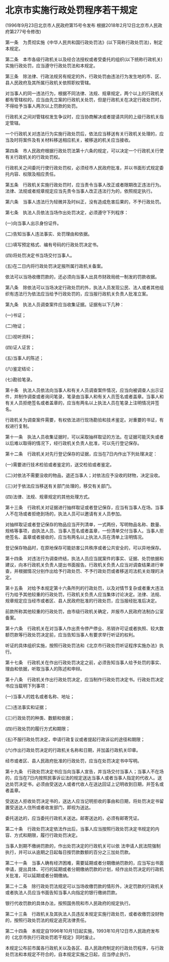 # 北京市实施行政处罚程序若干规定

(1996年9月23日北京市人民政府第15号令发布 根据2018年2月12日北京市人民政府第277号令修改)



第一条　为贯彻实施《中华人民共和国行政处罚法》(以下简称行政处罚法)，制定本规定。

第二条　本市各级行政机关以及经合法授权或者受委托的组织(以下统称行政机关)实施行政处罚，应当遵守行政处罚法和本规定。

第三条　除法律、行政法规另有规定的外，行政处罚由违法行为发生地的市、区、县人民政府及其所属行政机关依照职权管辖。

对当事人的同一违法行为，根据不同法律、法规、规章规定，两个以上的行政机关都有管辖权的，应当由先立案的行政机关处罚，但是行政机关在决定行政处罚时，不得给予当事人两次以上罚款的处罚。

行政机关之间对管辖权发生争议时，应当协商解决或者提请共同的上级行政机关指定管辖。

一个行政机关对违法行为实施行政处罚后，依法应当移送有关行政机关处理的，应当及时将案件及有关材料移送相应机关，被移送的机关应当接收。

第四条　市人民政府根据行政处罚法第十六条的规定，可以决定一个行政机关行使有关行政机关的行政处罚权。

行政机关之间委托行使行政处罚权，必须经市人民政府批准，并以书面形式规定委托内容、权限及相应责任。

第五条　行政机关实施行政处罚时，应当责令当事人改正或者限期改正违法行为。法律、法规或者规章规定应当先责令当事人改正违法行为的，依照规定执行。

第六条　当事人违法行为轻微并及时纠正，没有造成危害后果的，不予行政处罚。

第七条　执法人员依法当场作出处罚决定，必须遵守下列程序：

(一)向当事人出示身份证件。

(二)告知当事人违法事实、处罚理由和依据。

(三)填写预定格式、编有号码的行政处罚决定书。

(四)将处罚决定书当场交付当事人。

(五)在二日内将行政处罚决定报所属行政机关备案。

依法可以当场收缴罚款的，还必须向当事人出具市财政局统一制发的罚款收据。

第八条　除依法可以当场决定行政处罚的外，执法人员发现公民、法人或者其他组织有违法行为依法应当给予行政处罚的，应当报行政机关负责人批准立案。

第九条　执法人员调查案件应当收集证据。证据有以下几种：

(一)书证；

(二)物证；

(三)视听资料；

(四)证人证言；

(五)当事人的陈述；

(六)鉴定结论；

(七)勘验笔录。

第十条　执法人员依法向当事人和有关人员调查案件情况，应当向被调查人出示证件，并制作调查或者询问笔录，笔录由当事人和有关人员签名或者盖章。当事人和有关人员拒绝签名或者盖章的，应当有两名以上执法人员在笔录上注明情况并签名。

行政机关为调查案件需要，有权依法进行现场勘验和技术鉴定。对重要的书证，有权进行复制。

第十一条　执法人员收集证据时，可以采取抽样取证的方法。在证据可能灭失或者以后难以取得的情况下，经行政机关负责人批准，可以先行登记保存。

第十二条　行政机关对先行登记保存的证据，应当在7日内作出下列处理决定：

(一)需要进行技术检验或者鉴定的，送交检验或者鉴定。

(二)对依法不需要没收的物品，退还当事人；对依法应予没收的财物，决定没收。

(三)对于依法应当移送有关部门处理的，移交有关部门。

(四)法律、法规、规章规定的其他处理方式。

第十三条　行政机关对证据进行抽样取证或者登记保存，应当有当事人在场。当事人不在场或者拒绝到场的，执法人员可以邀请有关人员参加。

对抽样取证或者登记保存的物品应当开列清单，一式两份，写明物品名称、数量、规格等事项，由执法人员、当事人签名或者盖章，一份清单交付当事人。当事人拒绝签名、盖章或者接收的，应当有两名以上执法人员在清单上注明情况。

登记保存物品时，在原地保存可能妨害公共秩序或者公共安全的，可以异地保存。

第十四条　对违法行为调查终结，执法人员应当就案件的事实、证据、处罚依据和建议，向本行政机关负责人提出书面报告。行政机关负责人应当对调查结果进行审查，并根据情况分别作出给予行政处罚、不予行政处罚或者移送司法机关处理的决定。

第十五条　对给予本规定第十六条所列的行政处罚，以及对情节复杂或者重大违法行为给予其他较重的行政处罚，行政机关负责人应当集体讨论决定。法律、法规、规章规定应当经市或者区、县人民政府批准的行政处罚，应当报经批准后决定。

前款所称其他较重的行政处罚，由市级行政机关确定，并报市人民政府法制办公室备案。

第十六条　行政机关在对当事人作出责令停产停业、吊销许可证或者执照、较大数额罚款等行政处罚决定前，应当告知当事人有要求举行听证的权利。

听证的具体组织实施，按照行政处罚法和《北京市行政处罚听证程序实施办法》执行。

第十七条　行政机关在作出行政处罚决定之前，必须告知当事人给予处罚的事实、理由和依据，听取当事人的陈述和申辩。

第十八条　行政机关作出行政处罚决定，应当制作行政处罚决定书。行政处罚决定书应当载明下列事项：

(一)当事人的姓名或者名称、地址；

(二)违法事实和证据；

(三)行政处罚的种类、数额和依据；

(四)行政处罚的履行方式和期限；

(五)不服行政处罚决定，申请行政复议或者提起行政诉讼的途径和期限；

(六)作出行政处罚决定的行政机关名称和日期，并加盖行政机关印章。

经市或者区、县人民政府批准的行政处罚，应当在处罚决定书中写明。

第十九条　行政处罚决定书应当向当事人宣告，并当场交付当事人；当事人不在场的，应当在7日内按照民事诉讼法的规定送达当事人或者当事人指定的代收人。送达处罚决定书，必须由受送达人或者代收人在送达回证上记明收到日期，并签名或者盖章。

受送达人拒收处罚决定书的，送达人应当记明拒收的事由和日期，将处罚决定书留置受送达人住所或者收发部门，即视为送达。

委托送达的，应当委托行政机关送达。邮寄送达的，必须有邮寄凭证。

第二十条　行政处罚决定依法作出后，当事人应当按照行政处罚决定书规定的内容、方式和期限，履行行政处罚决定。

当事人到期不缴纳罚款的，作出处罚决定的行政机关可以依 法申请人民法院强制执行，并可以从逾期之日起每日按罚款数额的百分之三加处罚款。

第二十一条　当事人确有经济困难，需要延期或者分期缴纳罚款的，应当写出书面申请，提出具体、可行的延期或者分期缴纳罚款的计划，经作出处罚决定的行政机关批准，可以延期或者分期缴纳。

第二十二条　除行政处罚法规定可以当场收缴罚款的情形外，决定罚款的行政机关或者执法人员应当书面告知当事人向指定的银行缴纳罚款。

银行代收罚款的具体办法，按照国务院和市人民政府的规定执行。

第二十三条　行政机关及其执法人员违反本规定实施行政处罚，或者收缴罚没财物的，按照行政处罚法的规定追究法律责任。

第二十四条　本规定自1996年10月1日起实施，1993年10月12日市人民政府发布的《北京市执行行政处罚若干规定》同时废止。

本规定公布前市属各行政机关以及各区、县人民政府制定的行政处罚程序，与行政处罚法和本规定不符合的，自本规定实施之日起，应当停止执行。